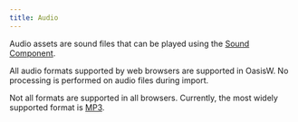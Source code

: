 ```yaml
---
title: Audio
---
```


Audio assets are sound files that can be played using the [Sound Component][sound-component].

All audio formats supported by web browsers are supported in OasisW. No processing is performed on audio files during import.

Not all formats are supported in all browsers. Currently, the most widely supported format is [MP3][mp3].

[mp3]: https://caniuse.com/mp3
[sound-component]: /user-manual/scenes/components/sound/
